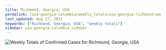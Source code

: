 ```yaml
---
title: Richmond, Georgia, USA
permalink: /usa-georgia-columbia/weekly_totals/usa-georgia-richmond-weekly_totals.html
last_updated: Aug 17, 2021
keywords: ["Richmond, Georgia, USA", "weekly totals"]
sidebar: usa-georgia-columbia_sidebar
---
```


![Weekly Totals of Confirmed Cases for Richmond, Georgia, USA](/covid_tracker/images/graphs/usa-georgia-richmond-weekly_totals_graph.png)

